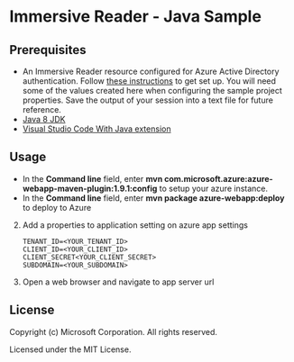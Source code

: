 # Immersive Reader - Java Sample

## Prerequisites

* An Immersive Reader resource configured for Azure Active Directory authentication. Follow [these instructions](https://docs.microsoft.com/azure/cognitive-services/immersive-reader/how-to-create-immersive-reader) to get set up. You will need some of the values created here when configuring the sample project properties. Save the output of your session into a text file for future reference.
* [Java 8 JDK](https://www.oracle.com/technetwork/java/javase/downloads/jdk8-downloads-2133151.html)
* [Visual Studio Code With Java extension](https://code.visualstudio.com/docs/languages/java)

## Usage

* In the **Command line** field, enter **mvn com.microsoft.azure:azure-webapp-maven-plugin:1.9.1:config** to setup your azure instance.
* In the **Command line** field, enter **mvn package azure-webapp:deploy** to deploy to Azure

2. Add a properties to application setting on azure app settings

    ```text
    TENANT_ID=<YOUR_TENANT_ID>
    CLIENT_ID=<YOUR_CLIENT_ID>
    CLIENT_SECRET<YOUR_CLIENT_SECRET>
    SUBDOMAIN=<YOUR_SUBDOMAIN>
    ```

3. Open a web browser and navigate to app server url

## License

Copyright (c) Microsoft Corporation. All rights reserved.

Licensed under the MIT License.
